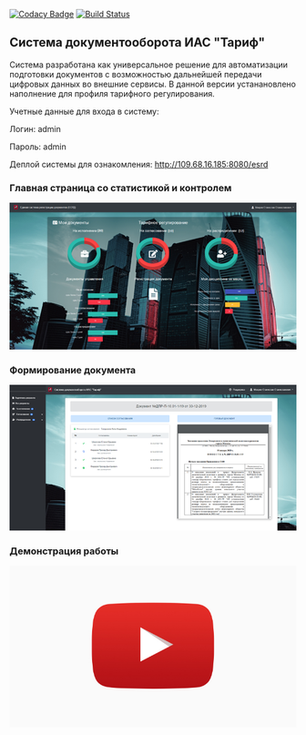 [![Codacy Badge](https://api.codacy.com/project/badge/Grade/9e61c4355be44a0ea4f15da95ccb7abb)](https://www.codacy.com/app/StanislavMakhrov/lunchVote?utm_source=github.com&amp;utm_medium=referral&amp;utm_content=StanislavMakhrov/lunchVote&amp;utm_campaign=Badge_Grade)
[![Build Status](https://travis-ci.org/StanislavMakhrov/lunchVote.svg?branch=master)](https://travis-ci.org/StanislavMakhrov/lunchVote)

## Система документооборота ИАС "Тариф"
Система разработана как универсальное решение для автоматизации подготовки документов с возможностью дальнейшей передачи цифровых данных во внешние сервисы. В данной версии устанановлено наполнение для профиля тарифного регулирования.



Учетные данные для входа в систему:

Логин: admin

Пароль: admin

Деплой системы для ознакомления: http://109.68.16.185:8080/esrd


### Главная страница со статистикой и контролем  
![image](01.png)

### Формирование документа
![image](02.png)

### Демонстрация работы
[![YouTube](YouTube.jpg)](https://www.youtube.com/watch?v=MErZ8zD_WYQ)